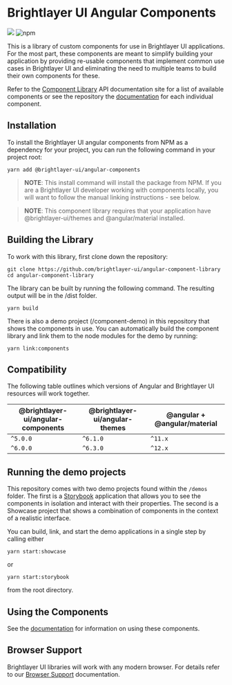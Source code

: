 # Brightlayer UI Angular Components

[![](https://img.shields.io/circleci/project/github/brightlayer-ui/angular-component-library/master.svg?style=flat)](https://circleci.com/gh/brightlayer-ui/angular-component-library/tree/master)
![npm](https://img.shields.io/npm/v/@brightlayer-ui/angular-components?label=%40brightlayer-ui%2Fangular-components)

This is a library of custom components for use in Brightlayer UI applications. For the most part, these components are meant to simplify building your application by providing re-usable components that implement common use cases in Brightlayer UI and eliminating the need to multiple teams to build their own components for these.

Refer to the [Component Library](https://brightlayer-ui-components.github.io/angular/?path=/story/intro-welcome--to-brightlayer-ui) API documentation site for a list of available components or see the repository the [documentation](https://github.com/brightlayer-ui/angular-component-library/tree/master/docs) for each individual component.

## Installation

To install the Brightlayer UI angular components from NPM as a dependency for your project, you can run the following command in your project root:

```
yarn add @brightlayer-ui/angular-components
```

> **NOTE**: This install command will install the package from NPM. If you are a Brightlayer UI developer working with components locally, you will want to follow the manual linking instructions - see below.

> **NOTE**: This component library requires that your application have @brightlayer-ui/themes and @angular/material installed.

## Building the Library

To work with this library, first clone down the repository:

```
git clone https://github.com/brightlayer-ui/angular-component-library
cd angular-component-library
```

The library can be built by running the following command. The resulting output will be in the /dist folder.

```
yarn build
```

There is also a demo project (/component-demo) in this repository that shows the components in use. You can automatically build the component library and link them to the node modules for the demo by running:

```
yarn link:components
```

## Compatibility

The following table outlines which versions of Angular and Brightlayer UI resources will work together.

| @brightlayer-ui/angular-components | @brightlayer-ui/angular-themes | @angular + @angular/material |
| ---------------------------------- | ------------------------------ | ---------------------------- |
| `^5.0.0`                           | `^6.1.0`                       | `^11.x`                      |
| `^6.0.0`                           | `^6.3.0`                       | `^12.x`                      |

## Running the demo projects

This repository comes with two demo projects found within the `/demos` folder.
The first is a [Storybook](https://storybook.js.org/) application that allows you to see the components in isolation and interact with their properties. The second is a Showcase project that shows a combination of components in the context of a realistic interface.

You can build, link, and start the demo applications in a single step by calling either

```
yarn start:showcase
```

or

```
yarn start:storybook
```

from the root directory.

## Using the Components

See the [documentation](https://github.com/brightlayer-ui/angular-component-library/tree/master/docs) for information on using these components.

## Browser Support

Brightlayer UI libraries will work with any modern browser. For details refer to our [Browser Support](https://brightlayer-ui.github.io/development/frameworks-web/angular#browser-support) documentation.
